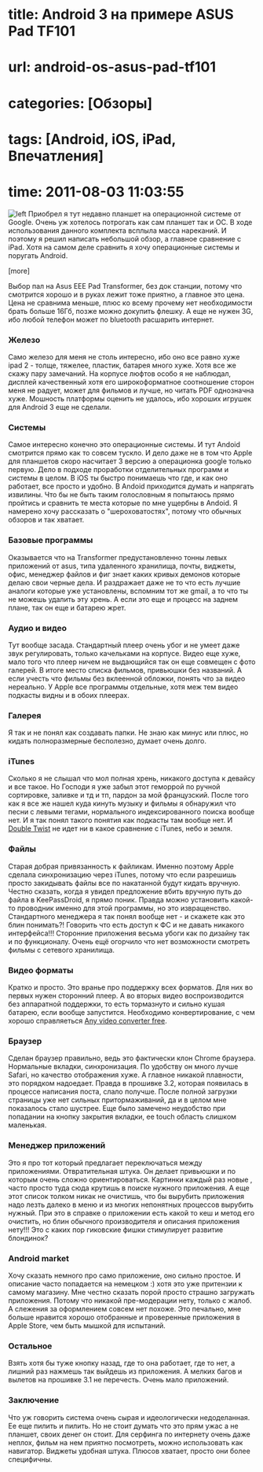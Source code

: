 # title: Android 3 на примере ASUS Pad TF101
# url: android-os-asus-pad-tf101
# categories: [Обзоры]
# tags: [Android, iOS, iPad, Впечатления]
# time: 2011-08-03 11:03:55


![left](~droid.png)
Приобрел я тут недавно планшет на операционной системе от Google. Очень уж хотелось потрогать как сам планшет так и ОС. В ходе использования данного комплекта всплыла масса нареканий. И поэтому я решил написать небольшой обзор, а главное сравнение с iPad. Хотя на самом деле сравнить я хочу операционные системы и поругать Android.

[more]

Выбор пал на Asus EEE Pad Transformer, без док станции, потому что смотрится хорошо и в руках лежит тоже приятно, а главное это цена. Цена не сравнима меньше, плюс ко всему прочему нет необходимости брать больше 16Гб, позже можно докупить флешку. А еще не нужен 3G, ибо любой телефон может по bluetooth расшарить интернет. 


### Железо
Само железо для меня не столь интересно, ибо оно все равно хуже ipad 2 - толще, тяжелее, пластик, батарея много хуже. Хотя все же скажу пару замечаний. На корпусе люфтов особо я не наблюдал, дисплей качественный хотя его широкоформатное соотношение сторон меня не радует, может для фильмов и лучше, но читать PDF однозначна хуже. Мошность платформы оценить не удалось, ибо хороших игрушек для Android 3 еще не сделали.


### Системы
Самое интересно конечно это операционные системы. И тут Andoid смотрится прямо как то совсем тускло. И дело даже не в том что Apple для планшетов скоро насчитает 3 версию а операционка google только первую. Дело в подходе проработки отделительных программ и системы в целом. В iOS ты быстро понимаешь что где, и как оно работает, все просто и удобно. В Andoid приходится думать и напрягать извилины. Что бы не быть таким голословным я попытаюсь прямо пройтись и сравнить те места которые по мне ущербны в Andoid. Я намерено хочу рассказать о "шероховатостях", потому что обычных обзоров и так хватает.


### Базовые программы
Оказывается что на Transformer предустановленно тонны левых приложений от asus, типа удаленного хранилища, почты, виджеты, офис, менеджер файлов и фиг знает каких кривых демонов которые делаю свои черные дела. И раздражает даже не то что есть лучшие аналоги которые уже установлены, вспомним тот же gmail, а то что ты не можешь удалить эту хрень. А если это еще и процесс на заднем плане, так он еще и батарею жрет.


### Аудио и видео
Тут вообще засада. Стандартный плеер очень убог и не умеет даже звук регулировать, только качельками на корпусе. Видео еще хуже, мало того что плеер ничем не выдающийся так он еще совмещен с фото галерей. В итоге место списка фильмов, привьюшки без названий. А если учесть что фильмы без вклеенной обложки, понять что за видео нереально. У Apple все программы отдельные, хотя меж тем видео подкасты видны и в обоих плеерах.


### Галерея
Я так и не понял как создавать папки. Не знаю как минус или плюс, но кидать полноразмерные бесполезно, думает очень долго.


### iTunes
Сколько я не слышал что мол полная хрень, никакого доступа к девайсу и все такое. Но Господи я уже забыл этот геморрой по ручной сортировке, заливке и тд и тп, пардон за мой французский. После того как я все же нашел куда кинуть музыку и фильмы я обнаружил что песни с левыми тегами, нормального индексированного поиска вообще нет. И я так понял такого понятия как подкасты там вообще нет. И [Double Twist](http://www.doubletwist.com/) не идет ни в какое сравнение с iTunes, небо и земля.


### Файлы
Старая добрая привязанность к файликам. Именно поэтому Apple сделала синхронизацию через iTunes, потому что если разрешишь просто закидывать файлы все по накатанной будут кидать вручную. Честно сказать, когда я увидел предложение вбить вручную путь до файла в KeePassDroid, я прямо поник. Правда можно установить какой-то проводник именно для этой программы, но это извращенство. Стандартного менеджера я так понял вообще нет - и скажете как это блин понимать?! Говорить что есть доступ к ФС и не давать никакого интерфейса!!! Сторонние приложения весьма убоги как по дизайну так и по функционалу. Очень ещё огорчило что нет возможности смотреть фильмы с сетевого хранилища.


### Видео форматы
Кратко и просто. Это вранье про поддержку всех форматов. Для них во первых нужен сторонний плеер. А во вторых видео воспроизводится без аппаратной поддержки, то есть тормазнуто и сильно кушая батарею, если вообще запустится. Необходимо конвертирование, с чем хорошо справляеться [Any video converter free](http://www.any-video-converter.com/products/for_video_free/).


### Браузер
Сделан браузер правильно, ведь это фактически клон Chrome браузера. Нормальные вкладки, синхронизация. По удобству он много лучше Safari, но качество отображения хуже. А главное никакой плавности, это порядком надоедает. Правда в прошивке 3.2, которая появилась в процессе написания поста, слало получше. После полной загрузки страницы уже нет сильных притормаживаний, да и в целом мне показалось стало шустрее. Еще было замечено неудобство при попадании на кнопку закрытия вкладки, ее touch область слишком маленькая.


### Менеджер приложений
Это я про тот который предлагает переключаться между приложениями. Отвратительная штука. Он делает привьюшки и по которым очень сложно ориентироваться. Картинки каждый раз новые , часто просто туда сюда крутишь в поиске нужного приложения. А еще этот список толком никак не очистишь, что бы вырубить приложения надо лезть далеко в меню и из многих непонятных процессов вырубить нужный. При это в справке о приложении есть какой то кеш и метод его очистить, но блин обычного производителя и описания приложения нету!!! Это с каких пор гиковские фишки стимулирует развитие блондинок?


### Android market
Хочу сказать немного про само приложение, оно сильно простое. И описание часто попадается на немецком :) хотя это уже притензии к самому магазину. Мне честно сказать порой просто страшно загружать приложения. Потому что никакой пре-модерации нету, только с жалоб. А слежения за оформлением совсем нет похоже. Это печально, мне больше нравится хорошо отобранные и проверенные приложения в Apple Store, чем быть мышкой для испытаний. 


### Остальное
Взять хотя бы туже кнопку назад, где то она работает, где то нет, а лишний раз нажмешь так выйдешь из приложения. А мелких багов и вылетов на прошивке 3.1 не перечесть. Очень мало приложений.


### Заключение
Что уж говорить система очень сырая и идеологически недоделанная. Ее еще пилить и пилить. Но не стоит думать что это прям ужас а не планшет, своих денег он стоит. Для серфинга по интернету очень даже неплох, фильм на нем приятно посмотреть, можно использовать как навигатор. Виджеты удобная штука. Плюсов хватает, просто они более специфичны.